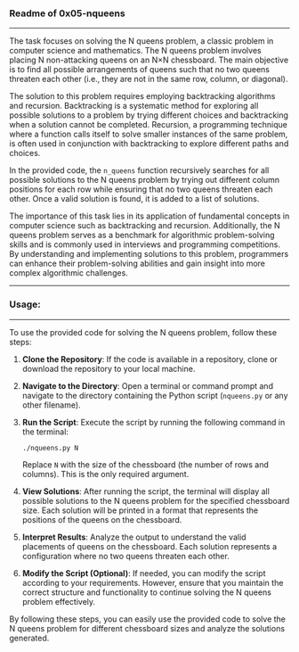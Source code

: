### Readme of 0x05-nqueens
---

The task focuses on solving the N queens problem, a classic problem in computer science and mathematics. The N queens problem involves placing N non-attacking queens on an N×N chessboard. The main objective is to find all possible arrangements of queens such that no two queens threaten each other (i.e., they are not in the same row, column, or diagonal).

The solution to this problem requires employing backtracking algorithms and recursion. Backtracking is a systematic method for exploring all possible solutions to a problem by trying different choices and backtracking when a solution cannot be completed. Recursion, a programming technique where a function calls itself to solve smaller instances of the same problem, is often used in conjunction with backtracking to explore different paths and choices.

In the provided code, the `n_queens` function recursively searches for all possible solutions to the N queens problem by trying out different column positions for each row while ensuring that no two queens threaten each other. Once a valid solution is found, it is added to a list of solutions.

The importance of this task lies in its application of fundamental concepts in computer science such as backtracking and recursion. Additionally, the N queens problem serves as a benchmark for algorithmic problem-solving skills and is commonly used in interviews and programming competitions. By understanding and implementing solutions to this problem, programmers can enhance their problem-solving abilities and gain insight into more complex algorithmic challenges.

---

### Usage:
---

To use the provided code for solving the N queens problem, follow these steps:

1. **Clone the Repository**: If the code is available in a repository, clone or download the repository to your local machine.

2. **Navigate to the Directory**: Open a terminal or command prompt and navigate to the directory containing the Python script (`nqueens.py` or any other filename).

3. **Run the Script**: Execute the script by running the following command in the terminal:

   ```
   ./nqueens.py N
   ```

   Replace `N` with the size of the chessboard (the number of rows and columns). This is the only required argument.

4. **View Solutions**: After running the script, the terminal will display all possible solutions to the N queens problem for the specified chessboard size. Each solution will be printed in a format that represents the positions of the queens on the chessboard.

5. **Interpret Results**: Analyze the output to understand the valid placements of queens on the chessboard. Each solution represents a configuration where no two queens threaten each other.

6. **Modify the Script (Optional)**: If needed, you can modify the script according to your requirements. However, ensure that you maintain the correct structure and functionality to continue solving the N queens problem effectively.

By following these steps, you can easily use the provided code to solve the N queens problem for different chessboard sizes and analyze the solutions generated.
